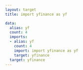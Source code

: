 ```yaml
---
layout: target
title: import yfinance as yf

data:
  alias: yf
  count: 4
  imports:
  - alias: yf
    count: 4
    import: import yfinance as yf
    target: yfinance
  target: yfinance
---
```

